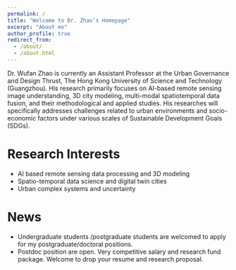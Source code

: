```yaml
---
permalink: /
title: "Welcome to Dr. Zhao’s Homepage"
excerpt: "About me"
author_profile: true
redirect_from: 
  - /about/
  - /about.html
---
```


Dr. Wufan Zhao is currently an Assistant Professor at the Urban Governance and Design Thrust, The Hong Kong University of Science and Technology (Guangzhou).  His research primarily focuses on AI-based remote sensing image understanding, 3D city modeling, multi-modal spatiotemporal data fusion, and their methodological and applied studies. His researches will specifically addresses challenges related to urban environments and socio-economic factors under various scales of Sustainable Development Goals (SDGs).


Research Interests
======
* AI based remote sensing data processing and 3D modeling
* Spatio-temporal data science and digital twin cities
* Urban complex systems and uncertainty

News
======
* Undergraduate students /postgraduate students are welcomed to apply for my postgraduate/doctoral positions.
* Postdoc position are open. Very competitive salary and research fund package. Welcome to drop your resume and research proposal.
